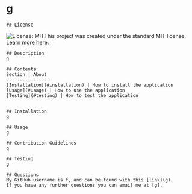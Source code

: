 # g
    ## License 
![License: MIT](https://img.shields.io/badge/License-MIT-yellow.svg)This project was created under the standard MIT license. 
 Learn more [here:](https://opensource.org/licenses/MIT)

    ## Description
    g

    ## Contents
    Section | About
    --------|-------
    [Installation](#installation) | How to install the application
    [Usage](#usage) | How to use the application
    [Testing](#testing) | How to test the application

      
    ## Installation
    g

    ## Usage
    g

    ## Contribution Guidelines
    g

    ## Testing
    g

    ## Questions
    My GitHub username is f, and can be found with this [link](g).
    If you have any further questions you can email me at [g].
